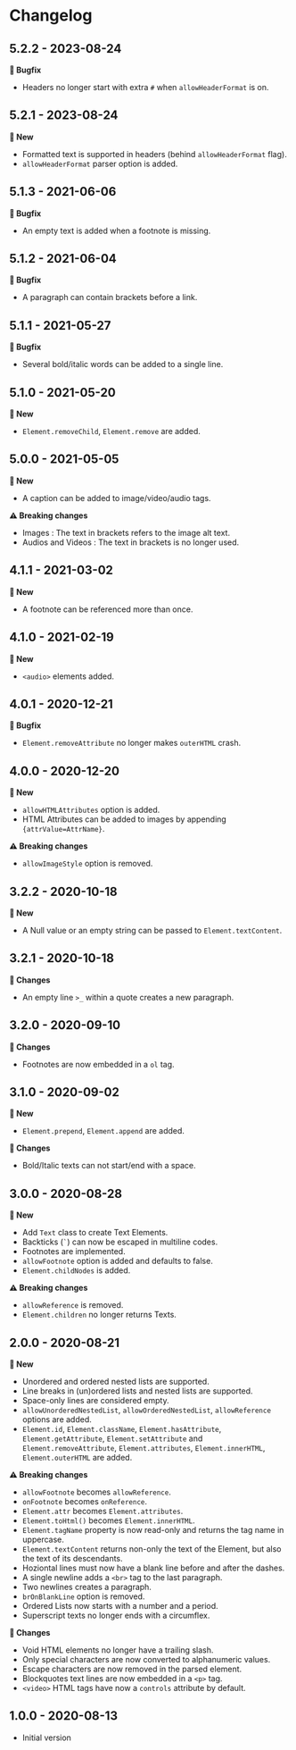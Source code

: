 # Changelog

## 5.2.2 - 2023-08-24

**🐛 Bugfix**
- Headers no longer start with extra `#` when `allowHeaderFormat` is on.

## 5.2.1 - 2023-08-24

**🌟 New**
- Formatted text is supported in headers (behind `allowHeaderFormat` flag).
- `allowHeaderFormat` parser option is added.

## 5.1.3 - 2021-06-06

**🐛 Bugfix**
- An empty text is added when a footnote is missing.

## 5.1.2 - 2021-06-04

**🐛 Bugfix**
- A paragraph can contain brackets before a link.

## 5.1.1 - 2021-05-27

**🐛 Bugfix**
- Several bold/italic words can be added to a single line.

## 5.1.0 - 2021-05-20

**🌟 New**
- `Element.removeChild`, `Element.remove` are added.

## 5.0.0 - 2021-05-05

**🌟 New**
- A caption can be added to image/video/audio tags.

**⚠ Breaking changes**
- Images : The text in brackets refers to the image alt text.
- Audios and Videos : The text in brackets is no longer used.

## 4.1.1 - 2021-03-02

**🌟 New**
- A footnote can be referenced more than once.

## 4.1.0 - 2021-02-19

**🌟 New**
- `<audio>` elements added.

## 4.0.1 - 2020-12-21

**🐛 Bugfix**
- `Element.removeAttribute` no longer makes `outerHTML` crash.


## 4.0.0 - 2020-12-20

**🌟 New**
- `allowHTMLAttributes` option is added.
- HTML Attributes can be added to images by appending `{attrValue=AttrName}`.

**⚠ Breaking changes**
- `allowImageStyle` option is removed.

## 3.2.2 - 2020-10-18

**🌟 New**
- A Null value or an empty string can be passed to `Element.textContent`.


## 3.2.1 - 2020-10-18

**🔧 Changes**
- An empty line `>_` within a quote creates a new paragraph.


## 3.2.0 - 2020-09-10

**🔧 Changes**
- Footnotes are now embedded in a `ol` tag.


## 3.1.0 - 2020-09-02

**🌟 New**
- `Element.prepend`, `Element.append` are added.

**🔧 Changes**
- Bold/Italic texts can not start/end with a space.


## 3.0.0 - 2020-08-28

**🌟 New**
- Add `Text` class to create Text Elements.
- Backticks (`` ` ``) can now be escaped in multiline codes.
- Footnotes are implemented.
- `allowFootnote` option is added and defaults to false.
- `Element.childNodes` is added.

**⚠ Breaking changes**
- `allowReference` is removed.
- `Element.children` no longer returns Texts. 


## 2.0.0 - 2020-08-21

**🌟 New**
- Unordered and ordered nested lists are supported.
- Line breaks in (un)ordered lists and nested lists are supported.
- Space-only lines are considered empty.
- `allowUnorderedNestedList`, `allowOrderedNestedList`, `allowReference` options are added.
- `Element.id`, `Element.className`,  `Element.hasAttribute`, `Element.getAttribute`, `Element.setAttribute` and `Element.removeAttribute`, `Element.attributes`, `Element.innerHTML`, `Element.outerHTML` are added.

**⚠ Breaking changes**
- `allowFootnote` becomes `allowReference`.
- `onFootnote` becomes `onReference`.
- `Element.attr` becomes `Element.attributes`.
- `Element.toHtml()` becomes `Element.innerHTML`.
- `Element.tagName` property is now read-only and returns the tag name in uppercase.
- `Element.textContent` returns non-only the text of the Element, but also the text of its descendants.
- Hoziontal lines must now have a blank line before and after the dashes.
- A single newline adds a `<br>` tag to the last paragraph.
- Two newlines creates a paragraph.
- `brOnBlankLine` option is removed.
- Ordered Lists now starts with a number and a period.
- Superscript texts no longer ends with a circumflex.

**🔧 Changes**
- Void HTML elements no longer have a trailing slash.
- Only special characters are now converted to alphanumeric values.
- Escape characters are now removed in the parsed element.
- Blockquotes text lines are now embedded in a `<p>` tag.
- `<video>` HTML tags have now a `controls` attribute by default.


## 1.0.0 - 2020-08-13
- Initial version